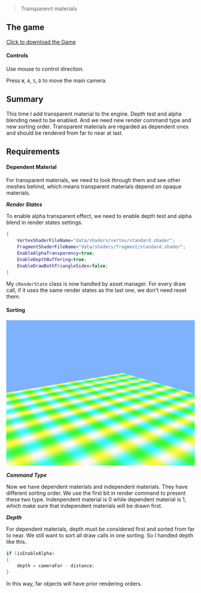 > Transparenrt materials

## The game
[Click to download the Game](/assets/GA05_Zhitao.zip)

#### Controls

Use mouse to control direction.

Press `W`, `A`, `S`, `D` to move the main camera. 

## Summary

This time I add transparent material to the engine. Depth test and alpha blending need to be enabled. And we need new render command type and new sorting order. Transparent materials are regarded as dependent ones and should be rendered from far to near at last.

## Requirements

#### Dependent Material

For transparent materials, we need to look through them and see other meshes behind, which means transparent materials depend on opaque materials. 

***Render States***

To enable alpha transparent effect, we need to enable depth test and alpha blend in render states settings.
```lua
{
	VertexShaderFileName="data/shaders/vertex/standard.shader";
	FragmentShaderFileName="data/shaders/fragment/standard.shader";
	EnableAlphaTransparency=true;
	EnableDepthBuffering=true;
	EnableDrawBothTriangleSides=false;
}
```
My `cRenderState` class is now handled by asset manager. For every draw call, if it uses the same render states as the last one, we don't need reset them.

#### Sorting

![](/img/in-post/write-up-gra-05/1.gif)

***Command Type***

Now we have dependent materials and independent materials. They have different sorting order. We use the first bit in render command to present these two type. Indenpendent material is 0 while dependent material is 1, which make sure that independent materials will be drawn first.

***Depth***

For dependent materials, depth must be considered first and sorted from far to near. We still want to sort all draw calls in one sorting. So I handled depth like this.
```c++
if (isEnableAlpha)
{
	depth = cameraFar - distance;
}
```
In this way, far objects will have prior rendering orders.